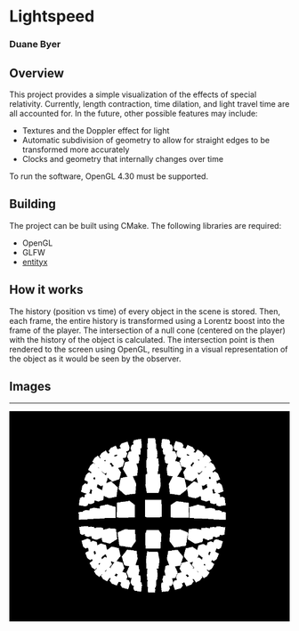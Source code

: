 # Lightspeed
### Duane Byer

## Overview

This project provides a simple visualization of the effects of special
relativity. Currently, length contraction, time dilation, and light travel time
are all accounted for. In the future, other possible features may include:

  * Textures and the Doppler effect for light
  * Automatic subdivision of geometry to allow for straight edges to be
    transformed more accurately
  * Clocks and geometry that internally changes over time

To run the software, OpenGL 4.30 must be supported.

## Building

The project can be built using CMake. The following libraries are required:

  * OpenGL
  * GLFW
  * [entityx](https://github.com/alecthomas/entityx)

## How it works

The history (position vs time) of every object in the scene is stored. Then,
each frame, the entire history is transformed using a Lorentz boost into the
frame of the player. The intersection of a null cone (centered on the player)
with the history of the object is calculated. The intersection point is then
rendered to the screen using OpenGL, resulting in a visual representation of the
object as it would be seen by the observer.

## Images
---
![](https://raw.githubusercontent.com/duanebyer/lightspeed/master/images/image_0.png)

